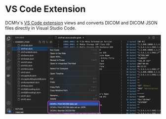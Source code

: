 # VS Code Extension

DCMfx's [VS Code extension](https://marketplace.visualstudio.com/items?itemName=dcmfx.dcmfx)
views and converts DICOM and DICOM JSON files directly in Visual Studio Code.

[![Demo of the VS Code extension](./vs-code-extension.webp)](https://marketplace.visualstudio.com/items?itemName=dcmfx.dcmfx)
